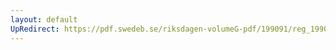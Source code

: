 ```yaml
---
layout: default
UpRedirect: https://pdf.swedeb.se/riksdagen-volumeG-pdf/199091/reg_199091/reg_199091_0531.pdf
---
```

